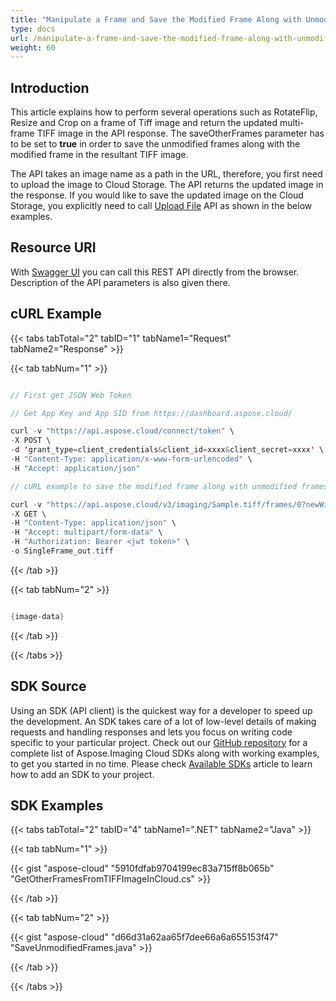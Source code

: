 ```yaml
---
title: "Manipulate a Frame and Save the Modified Frame Along with Unmodified Frames"
type: docs
url: /manipulate-a-frame-and-save-the-modified-frame-along-with-unmodified-frames/
weight: 60
---
```


## **Introduction**
This article explains how to perform several operations such as RotateFlip, Resize and Crop on a frame of Tiff image and return the updated multi-frame TIFF image in the API response. The saveOtherFrames parameter has to be set to **true** in order to save the unmodified frames along with the modified frame in the resultant TIFF image.

The API takes an image name as a path in the URL, therefore, you first need to upload the image to Cloud Storage. The API returns the updated image in the response. If you would like to save the updated image on the Cloud Storage, you explicitly need to call [Upload File](https://apireference.aspose.cloud/imaging/#/File/UploadFile) API as shown in the below examples.
## **Resource URI**
With [Swagger UI](https://apireference.aspose.cloud/imaging/#/Frames/GetImageFrame) you can call this REST API directly from the browser. Description of the API parameters is also given there.
## **cURL Example**
{{< tabs tabTotal="2" tabID="1" tabName1="Request" tabName2="Response" >}}

{{< tab tabNum="1" >}}

```java

// First get JSON Web Token

// Get App Key and App SID from https://dashboard.aspose.cloud/

curl -v "https://api.aspose.cloud/connect/token" \
-X POST \
-d 'grant_type=client_credentials&client_id=xxxx&client_secret=xxxx' \
-H "Content-Type: application/x-www-form-urlencoded" \
-H "Accept: application/json"

// cURL example to save the modified frame along with unmodified frames

curl -v "https://api.aspose.cloud/v3/imaging/Sample.tiff/frames/0?newWidth=300&newHeight=300&x=10&y=10&rectWidth=200&rectHeight=200&rotateFlipMethod=Rotate90FlipX&saveOtherFrames=true" \
-X GET \
-H "Content-Type: application/json" \
-H "Accept: multipart/form-data" \
-H "Authorization: Bearer <jwt token>" \
-o SingleFrame_out.tiff

```

{{< /tab >}}

{{< tab tabNum="2" >}}

```java

{image-data}

```

{{< /tab >}}

{{< /tabs >}}
## **SDK Source**
Using an SDK (API client) is the quickest way for a developer to speed up the development. An SDK takes care of a lot of low-level details of making requests and handling responses and lets you focus on writing code specific to your particular project. Check out our [GitHub repository](https://github.com/aspose-imaging-cloud) for a complete list of Aspose.Imaging Cloud SDKs along with working examples, to get you started in no time. Please check [Available SDKs](/imaging/available-sdks/) article to learn how to add an SDK to your project.
## **SDK Examples**
{{< tabs tabTotal="2" tabID="4" tabName1=".NET" tabName2="Java" >}}

{{< tab tabNum="1" >}}

{{< gist "aspose-cloud" "5910fdfab9704199ec83a715ff8b065b" "GetOtherFramesFromTIFFImageInCloud.cs" >}}

{{< /tab >}}

{{< tab tabNum="2" >}}

{{< gist "aspose-cloud" "d66d31a62aa65f7dee66a6a655153f47" "SaveUnmodifiedFrames.java" >}}

{{< /tab >}}

{{< /tabs >}}
